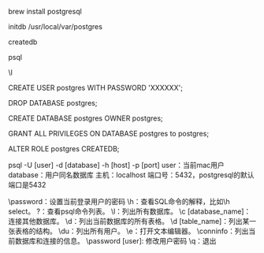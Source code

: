 brew install postgresql

initdb /usr/local/var/postgres

createdb

psql

\l

CREATE USER postgres WITH PASSWORD 'XXXXXX';

DROP DATABASE postgres;

CREATE DATABASE postgres OWNER postgres;

GRANT ALL PRIVILEGES ON DATABASE postgres to postgres;

ALTER ROLE postgres CREATEDB;

psql -U [user] -d [database] -h [host] -p [port]
user：当前mac用户
database：用户同名数据库
主机：localhost
端口号：5432，postgresql的默认端口是5432

\password：设置当前登录用户的密码
\h：查看SQL命令的解释，比如\h select。
\?：查看psql命令列表。
\l：列出所有数据库。
\c [database_name]：连接其他数据库。
\d：列出当前数据库的所有表格。
\d [table_name]：列出某一张表格的结构。
\du：列出所有用户。
\e：打开文本编辑器。
\conninfo：列出当前数据库和连接的信息。
\password [user]: 修改用户密码
\q：退出
